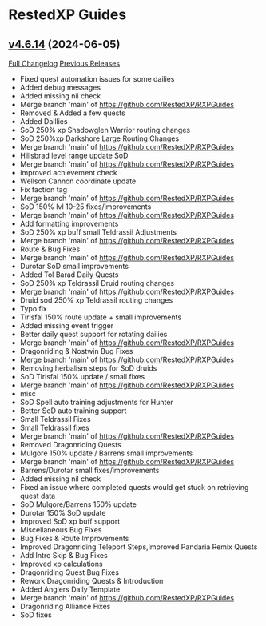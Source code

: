 # RestedXP Guides

## [v4.6.14](https://github.com/RestedXP/RXPGuides/tree/v4.6.14) (2024-06-05)
[Full Changelog](https://github.com/RestedXP/RXPGuides/compare/v4.6.13...v4.6.14) [Previous Releases](https://github.com/RestedXP/RXPGuides/releases)

- Fixed quest automation issues for some dailies  
- Added debug messages  
- Added missing nil check  
- Merge branch 'main' of https://github.com/RestedXP/RXPGuides  
- Removed & Added a few quests  
- Added Daillies  
- SoD 250% xp Shadowglen Warrior routing changes  
- SoD 250%xp Darkshore Large Routing Changes  
- Merge branch 'main' of https://github.com/RestedXP/RXPGuides  
- Hillsbrad level range update SoD  
- Merge branch 'main' of https://github.com/RestedXP/RXPGuides  
- improved achievement check  
- Wellson Cannon coordinate update  
- Fix faction tag  
- Merge branch 'main' of https://github.com/RestedXP/RXPGuides  
- SoD 150% lvl 10-25 fixes/improvements  
- Merge branch 'main' of https://github.com/RestedXP/RXPGuides  
- Add formatting improvements  
- SoD 250% xp buff small Teldrassil Adjustments  
- Merge branch 'main' of https://github.com/RestedXP/RXPGuides  
- Route & Bug Fixes  
- Merge branch 'main' of https://github.com/RestedXP/RXPGuides  
- Durotar SoD small improvements  
- Added Tol Barad Daily Quests  
- SoD 250% xp Teldrassil Druid routing changes  
- Merge branch 'main' of https://github.com/RestedXP/RXPGuides  
- Druid sod 250% xp Teldrassil routing changes  
- Typo fix  
- Tirisfal 150% route update + small improvements  
- Added missing event trigger  
- Better daily quest support for rotating dailies  
- Merge branch 'main' of https://github.com/RestedXP/RXPGuides  
- Dragonriding & Nostwin Bug Fixes  
- Merge branch 'main' of https://github.com/RestedXP/RXPGuides  
- Removing herbalism steps for SoD druids  
- SoD Tirisfal 150% update / small fixes  
- Merge branch 'main' of https://github.com/RestedXP/RXPGuides  
- misc  
- SoD Spell auto training adjustments for Hunter  
- Better SoD auto training support  
- Small Teldrassil Fixes  
- Small Teldrassil fixes  
- Merge branch 'main' of https://github.com/RestedXP/RXPGuides  
- Removed Dragonriding Quests  
- Mulgore 150% update / Barrens small improvements  
- Merge branch 'main' of https://github.com/RestedXP/RXPGuides  
- Barrens/Durotar small fixes/improvements  
- Added missing nil check  
- Fixed an issue where completed quests would get stuck on retrieving quest data  
- SoD Mulgore/Barrens 150% update  
- Durotar 150% SoD update  
- Improved SoD xp buff support  
- Miscellaneous Bug Fixes  
- Bug Fixes & Route Improvements  
- Improved Dragonriding Teleport Steps,Improved Pandaria Remix Quests  
- Add Intro Skip & Bug Fixes  
- Improved xp calculations  
- Dragonriding Quest Bug Fixes  
- Rework Dragonriding Quests & Introduction  
- Added Anglers Daily Template  
- Merge branch 'main' of https://github.com/RestedXP/RXPGuides  
- Dragonriding Alliance Fixes  
- SoD fixes  
